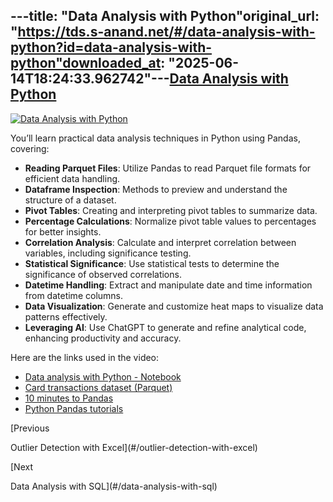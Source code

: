 ---title: "Data Analysis with Python"original_url: "https://tds.s-anand.net/#/data-analysis-with-python?id=data-analysis-with-python"downloaded_at: "2025-06-14T18:24:33.962742"---[Data Analysis with Python](#/data-analysis-with-python?id=data-analysis-with-python)
-------------------------------------------------------------------------------------

[![Data Analysis with Python](https://i.ytimg.com/vi_webp/ZPfZH14FK90/sddefault.webp)](https://youtu.be/ZPfZH14FK90)

You’ll learn practical data analysis techniques in Python using Pandas, covering:

* **Reading Parquet Files**: Utilize Pandas to read Parquet file formats for efficient data handling.
* **Dataframe Inspection**: Methods to preview and understand the structure of a dataset.
* **Pivot Tables**: Creating and interpreting pivot tables to summarize data.
* **Percentage Calculations**: Normalize pivot table values to percentages for better insights.
* **Correlation Analysis**: Calculate and interpret correlation between variables, including significance testing.
* **Statistical Significance**: Use statistical tests to determine the significance of observed correlations.
* **Datetime Handling**: Extract and manipulate date and time information from datetime columns.
* **Data Visualization**: Generate and customize heat maps to visualize data patterns effectively.
* **Leveraging AI**: Use ChatGPT to generate and refine analytical code, enhancing productivity and accuracy.

Here are the links used in the video:

* [Data analysis with Python - Notebook](https://colab.research.google.com/drive/1wEUEeF_e2SSmS9uf2-3fZJQ2kEFRnxah)
* [Card transactions dataset (Parquet)](https://drive.google.com/file/u/3/d/1XGvuFjoTwlybkw0cc9u34horMF9vMhrB/view)
* [10 minutes to Pandas](https://pandas.pydata.org/pandas-docs/stable/user_guide/10min.html)
* [Python Pandas tutorials](https://www.youtube.com/playlist?list=PL-osiE80TeTsWmV9i9c58mdDCSskIFdDS)

[Previous

Outlier Detection with Excel](#/outlier-detection-with-excel)

[Next

Data Analysis with SQL](#/data-analysis-with-sql)